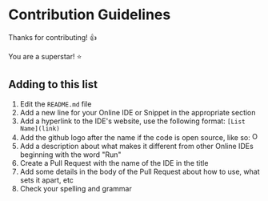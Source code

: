 # Contribution Guidelines

Thanks for contributing! :+1:

You are a superstar! :star:

## Adding to this list

1. Edit the `README.md` file
2. Add a new line for your Online IDE or Snippet in the appropriate section
3. Add a hyperlink to the IDE's website, use the following format: `[List Name](link)`
4. Add the github logo after the name if the code is open source, like so: <img title="Open Source" width="16" width="16" src="https://cdn.jsdelivr.net/npm/simple-icons@1.2.7/icons/github.svg" />
5. Add a description about what makes it different from other Online IDEs beginning with the word "Run"
6. Create a Pull Request with the name of the IDE in the title
7. Add some details in the body of the Pull Request about how to use, what sets it apart, etc
8. Check your spelling and grammar

